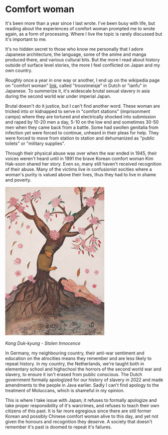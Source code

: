 # Comfort woman

It's been more than a year since I last wrote. I've been busy with life, but
reading about the experiences of comfort woman prompted me to wrote again, as a
form of processing. Where I live the topic is rarely discussed but it's
important to me.

It's no hidden secret to those who know me personally that I adore Japanese
architecture, the language, some of the anime and manga produced there, and
various cultural bits. But the more I read about history outside of surface
level stories, the more I feel conflicted on Japan and my own country.

Roughly once a year in one way or another, I end up on the wikipedia page on
"comfort woman" [link](https://en.wikipedia.org/wiki/Comfort_women), called
"troostmeisje" in Dutch or "ianfu" in Japanese. To summerize it, it's widescale
brutal sexual slavery in asia during the second world war under imperial Japan.

Brutal doesn't do it justice, but I can't find another word. These woman are
tricked into or kidnapped to serve in "comfort stations" (imprisonment camps)
where they are tortured and electrically shocked into submission and raped by
10-20 men a day, 5-10 on the low end and sometimes 30-50 men when they came
back from a battle. Some had swollen genitalia from infection yet were forced
to continue, unheard in their pleas for help. They were forced to move from
station to station and dehumanized as "public toilets" or "military supplies".

Through their physical abuse was over when the war ended in 1945, their voices
weren't heard until in 1991 the brave Korean comfort woman Kim Hak-soon shared
her story. Even so, many still haven't received recognition of their abuse.
Many of the victims live in confusionist socities where a woman's purity is
valued above their lives, thus they had to live in shame and poverty.

![img](./assets/img/20251003-1/kang-duk-kyung_stolen-innocence.jpg)

_Kang Duk-kyung - Stolen Innocence_

In Germany, my neighbouring country, their anti-war sentiment and education on
the atrocities means they remember and are less likely to repeat history. In
my country, the Netherlands, we're taught both in elementary school and
highschool the horrors of the second world war and slavery, to ensure it isn't
erased from public conscious. The Dutch government formaliy apologized for
our history of slavery in 2022 and made amendments to the people in Java
earlier. Sadly I can't find apology to the treatment of Moluccans, which is
shameful in my opinion.

This is where I take issue with Japan; it refuses to formally apologize and
take proper responsibility of it's warcrimes, and refuses to teach their own
citizens of this past. It is far more egregious since there are still former
Korean and possibly Chinese comfort woman alive to this day, and yet not given
the honours and recognition they deserve. A society that doesn't remember it's
past is doomed to repeat it's failures.
